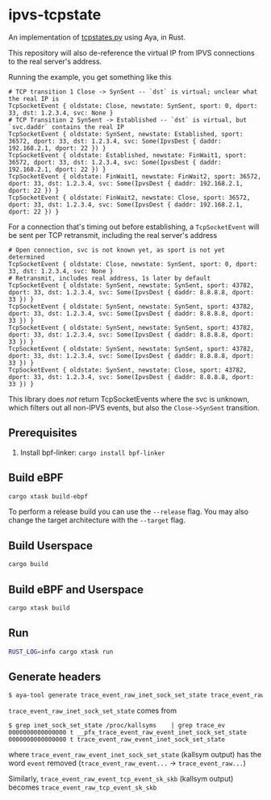# ipvs-tcpstate

An implementation of [tcpstates.py](https://github.com/iovisor/bcc/blob/master/tools/tcpstates.py) using Aya, in Rust.

This repository will also de-reference the virtual IP from IPVS connections to the real server's address.

Running the example, you get something like this

```
# TCP transition 1 Close -> SynSent -- `dst` is virtual; unclear what the real IP is
TcpSocketEvent { oldstate: Close, newstate: SynSent, sport: 0, dport: 33, dst: 1.2.3.4, svc: None }
# TCP Transition 2 SynSent -> Established -- `dst` is virtual, but `svc.daddr` contains the real IP
TcpSocketEvent { oldstate: SynSent, newstate: Established, sport: 36572, dport: 33, dst: 1.2.3.4, svc: Some(IpvsDest { daddr: 192.168.2.1, dport: 22 }) }
TcpSocketEvent { oldstate: Established, newstate: FinWait1, sport: 36572, dport: 33, dst: 1.2.3.4, svc: Some(IpvsDest { daddr: 192.168.2.1, dport: 22 }) }
TcpSocketEvent { oldstate: FinWait1, newstate: FinWait2, sport: 36572, dport: 33, dst: 1.2.3.4, svc: Some(IpvsDest { daddr: 192.168.2.1, dport: 22 }) }
TcpSocketEvent { oldstate: FinWait2, newstate: Close, sport: 36572, dport: 33, dst: 1.2.3.4, svc: Some(IpvsDest { daddr: 192.168.2.1, dport: 22 }) }
```

For a connection that's timing out before establishing, a `TcpSocketEvent` will be sent per TCP retransmit, including the real server's address
```
# Open connection, svc is not known yet, as sport is not yet determined
TcpSocketEvent { oldstate: Close, newstate: SynSent, sport: 0, dport: 33, dst: 1.2.3.4, svc: None }
# Retransmit, includes real address, 1s later by default
TcpSocketEvent { oldstate: SynSent, newstate: SynSent, sport: 43782, dport: 33, dst: 1.2.3.4, svc: Some(IpvsDest { daddr: 8.8.8.8, dport: 33 }) }
TcpSocketEvent { oldstate: SynSent, newstate: SynSent, sport: 43782, dport: 33, dst: 1.2.3.4, svc: Some(IpvsDest { daddr: 8.8.8.8, dport: 33 }) }
TcpSocketEvent { oldstate: SynSent, newstate: SynSent, sport: 43782, dport: 33, dst: 1.2.3.4, svc: Some(IpvsDest { daddr: 8.8.8.8, dport: 33 }) }
TcpSocketEvent { oldstate: SynSent, newstate: SynSent, sport: 43782, dport: 33, dst: 1.2.3.4, svc: Some(IpvsDest { daddr: 8.8.8.8, dport: 33 }) }
TcpSocketEvent { oldstate: SynSent, newstate: Close, sport: 43782, dport: 33, dst: 1.2.3.4, svc: Some(IpvsDest { daddr: 8.8.8.8, dport: 33 }) }
```

This library does *not* return TcpSocketEvents where the svc is unknown, which filters out all non-IPVS events, but also the `Close->SynSent` transition.

## Prerequisites

1. Install bpf-linker: `cargo install bpf-linker`

## Build eBPF

```bash
cargo xtask build-ebpf
```

To perform a release build you can use the `--release` flag.
You may also change the target architecture with the `--target` flag.

## Build Userspace

```bash
cargo build
```

## Build eBPF and Userspace

```bash
cargo xtask build
```

## Run

```bash
RUST_LOG=info cargo xtask run
```


## Generate headers

```bash
$ aya-tool generate trace_event_raw_inet_sock_set_state trace_event_raw_tcp_event_sk_skb trace_event_raw_tcp_event_sk > tracepoint_gen.rs
```

`trace_event_raw_inet_sock_set_state` comes from

```
$ grep inet_sock_set_state /proc/kallsyms    | grep trace_ev
0000000000000000 t __pfx_trace_event_raw_event_inet_sock_set_state
0000000000000000 t trace_event_raw_event_inet_sock_set_state
```

where `trace_event_raw_event_inet_sock_set_state` (kallsym output) has the word `event` removed (`trace_event_raw_event...` -> `trace_event_raw...`)

Similarly, `trace_event_raw_event_tcp_event_sk_skb` (kallsym output) becomes `trace_event_raw_tcp_event_sk_skb`
